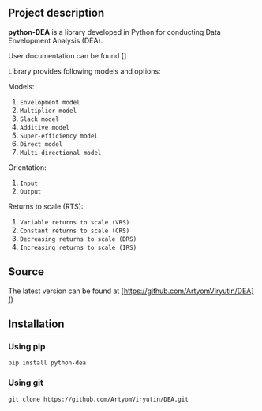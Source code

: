 ## Project description

**python-DEA** is a library developed in Python for conducting Data Envelopment Analysis (DEA).

User documentation can be found []

Library provides following models and options:

Models:

1) `Envelopment model`
2) `Multiplier model`
3) `Slack model`
4) `Additive model`
5) `Super-efficiency model`
6) `Direct model`
7) `Multi-directional model`

Orientation:

1) `Input`
2) `Output`

Returns to scale (RTS):

1) `Variable returns to scale (VRS)`
2) `Constant returns to scale (CRS)`
3) `Decreasing returns to scale (DRS)`
4) `Increasing returns to scale (IRS)`

## Source

The latest version can be found at [https://github.com/ArtyomViryutin/DEA]()

## Installation

### Using pip

    pip install python-dea

### Using git

    git clone https://github.com/ArtyomViryutin/DEA.git
